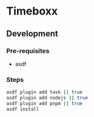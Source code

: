 # Timeboxx

## Development

### Pre-requisites

- asdf

### Steps

```sh
asdf plugin add task || true
asdf plugin add nodejs || true
asdf plugin add pnpm || true
asdf install
```